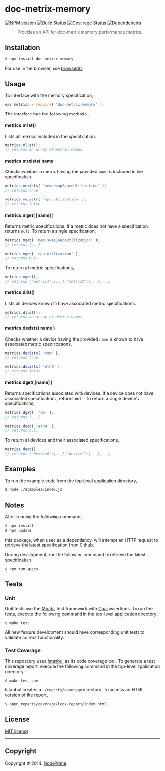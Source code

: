 doc-metrix-memory
===
[![NPM version][npm-image]][npm-url] [![Build Status][travis-image]][travis-url] [![Coverage Status][coveralls-image]][coveralls-url] [![Dependencies][dependencies-image]][dependencies-url]

> Provides an API for doc-metrix memory performance metrics.


## Installation

``` bash
$ npm install doc-metrix-memory
```

For use in the browser, use [browserify](https://github.com/substack/node-browserify).


## Usage

To interface with the memory specification,

``` javascript
var metrics = require( 'doc-metrix-memory' );
```

The interface has the following methods...


#### metrics.mlist()

Lists all metrics included in the specification.

``` javascript
metrics.mlist();
// returns an array of metric names
```

#### metrics.mexists( name )

Checks whether a metric having the provided `name` is included in the specification.

``` javascript
metrics.mexists( 'mem.swapSpaceUtilization' );
// returns true

metrics.mexists( 'cpu.utilization' );
// returns false
```

#### metrics.mget( [name] )

Returns metric specifications. If a metric does not have a specification, returns `null`. To return a single specification,

``` javascript
metrics.mget( 'mem.swapSpaceUtilization' );
// returns {...}

metrics.mget( 'cpu.utilization' );
// returns null
```

To return all metric specifications,

``` javascript
metrics.mget();
// returns {"metric1":{...},"metric2":{...},...}
```


#### metrics.dlist()

Lists all devices known to have associated metric specifications.

``` javascript
metrics.dlist();
// returns an array of device names
```

#### metrics.dexists( name )

Checks whether a device having the provided `name` is known to have associated metric specifications.

``` javascript
metrics.dexists( 'ram' );
// returns true

metrics.dexists( 'eth0' );
// returns false
```

#### metrics.dget( [name] )

Returns specifications associated with devices. If a device does not have associated specifications, returns `null`. To return a single device's specifications,

``` javascript
metrics.dget( 'ram' );
// returns {...}

metrics.dget( 'eth0' );
// returns null
```

To return all devices and their associated specifications,

``` javascript
metrics.dget();
// returns {"device0":{...},"device1":{...},...}
```



## Examples

To run the example code from the top-level application directory,

``` bash
$ node ./examples/index.js
```


## Notes

After running the following commands,

``` bash
$ npm install
$ npm update
```

this package, when used as a dependency, will attempt an HTTP request to retrieve the latest specification from [Github](https://github.com/doc-metrix/memory).

During development, run the following command to retrieve the latest specification

``` bash
$ npm run specs
```



## Tests

### Unit

Unit tests use the [Mocha](http://visionmedia.github.io/mocha) test framework with [Chai](http://chaijs.com) assertions. To run the tests, execute the following command in the top-level application directory:

``` bash
$ make test
```

All new feature development should have corresponding unit tests to validate correct functionality.


### Test Coverage

This repository uses [Istanbul](https://github.com/gotwarlost/istanbul) as its code coverage tool. To generate a test coverage report, execute the following command in the top-level application directory:

``` bash
$ make test-cov
```

Istanbul creates a `./reports/coverage` directory. To access an HTML version of the report,

``` bash
$ open reports/coverage/lcov-report/index.html
```


## License

[MIT license](http://opensource.org/licenses/MIT). 


---
## Copyright

Copyright &copy; 2014. [NodePrime](http://nodeprime.com).


[npm-image]: http://img.shields.io/npm/v/doc-metrix-memory.svg
[npm-url]: https://npmjs.org/package/doc-metrix-memory

[travis-image]: http://img.shields.io/travis/doc-metrix/memory-node/master.svg
[travis-url]: https://travis-ci.org/doc-metrix/memory-node

[coveralls-image]: https://img.shields.io/coveralls/doc-metrix/memory-node/master.svg
[coveralls-url]: https://coveralls.io/r/doc-metrix/memory-node?branch=master

[dependencies-image]: http://img.shields.io/david/doc-metrix/memory-node.svg
[dependencies-url]: https://david-dm.org/doc-metrix/memory-node

[dev-dependencies-image]: http://img.shields.io/david/dev/doc-metrix/memory-node.svg
[dev-dependencies-url]: https://david-dm.org/dev/doc-metrix/memory-node

[github-issues-image]: http://img.shields.io/github/issues/doc-metrix/memory-node.svg
[github-issues-url]: https://github.com/doc-metrix/memory-node/issues